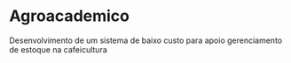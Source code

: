 # Agroacademico
Desenvolvimento de um sistema de baixo custo para apoio gerenciamento de estoque na cafeicultura
